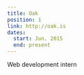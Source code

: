 ```yaml
---
title: Oak
position: 1
link: http://oak.is
dates:
  start: Jun. 2015
  end: present
---
```


Web development intern
